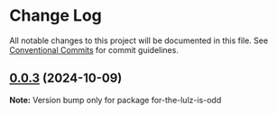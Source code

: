 # Change Log

All notable changes to this project will be documented in this file.
See [Conventional Commits](https://conventionalcommits.org) for commit guidelines.

## [0.0.3](https://github.com/tomtdigital/lerna-tutorial/compare/for-the-lulz-is-odd@0.0.2...for-the-lulz-is-odd@0.0.3) (2024-10-09)

**Note:** Version bump only for package for-the-lulz-is-odd
